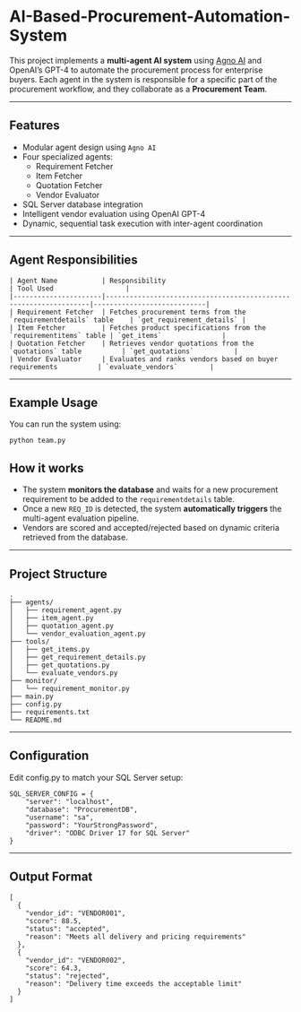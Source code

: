 # AI-Based-Procurement-Automation-System

This project implements a **multi-agent AI system** using [Agno AI](https://github.com/agnos-ai/agnos) and OpenAI’s GPT-4 to automate the procurement process for enterprise buyers. Each agent in the system is responsible for a specific part of the procurement workflow, and they collaborate as a **Procurement Team**.

---

## Features

- Modular agent design using `Agno AI`
- Four specialized agents:
  - Requirement Fetcher
  - Item Fetcher
  - Quotation Fetcher
  - Vendor Evaluator
- SQL Server database integration
- Intelligent vendor evaluation using OpenAI GPT-4
- Dynamic, sequential task execution with inter-agent coordination

---

## Agent Responsibilities

```
| Agent Name           | Responsibility                                                   | Tool Used                  |
|----------------------|------------------------------------------------------------------|----------------------------|
| Requirement Fetcher  | Fetches procurement terms from the `requirementdetails` table    | `get_requirement_details` |
| Item Fetcher         | Fetches product specifications from the `requirementitems` table | `get_items`               |
| Quotation Fetcher    | Retrieves vendor quotations from the `quotations` table          | `get_quotations`          |
| Vendor Evaluator     | Evaluates and ranks vendors based on buyer requirements          | `evaluate_vendors`        |
```

---

## Example Usage

You can run the system using:
```
python team.py
```

## How it works

- The system **monitors the database** and waits for a new procurement requirement to be added to the `requirementdetails` table.
- Once a new `REQ_ID` is detected, the system **automatically triggers** the multi-agent evaluation pipeline.
- Vendors are scored and accepted/rejected based on dynamic criteria retrieved from the database.

---

## Project Structure

```
.
├── agents/
│   ├── requirement_agent.py
│   ├── item_agent.py
│   ├── quotation_agent.py
│   └── vendor_evaluation_agent.py
├── tools/
│   ├── get_items.py
│   ├── get_requirement_details.py
│   ├── get_quotations.py
│   └── evaluate_vendors.py
├── monitor/
│   └── requirement_monitor.py
├── main.py
├── config.py
├── requirements.txt
└── README.md
```

---

## Configuration

Edit config.py to match your SQL Server setup:
```
SQL_SERVER_CONFIG = {
    "server": "localhost",
    "database": "ProcurementDB",
    "username": "sa",
    "password": "YourStrongPassword",
    "driver": "ODBC Driver 17 for SQL Server"
}
```

---

## Output Format

```
[
  {
    "vendor_id": "VENDOR001",
    "score": 88.5,
    "status": "accepted",
    "reason": "Meets all delivery and pricing requirements"
  },
  {
    "vendor_id": "VENDOR002",
    "score": 64.3,
    "status": "rejected",
    "reason": "Delivery time exceeds the acceptable limit"
  }
]
```







